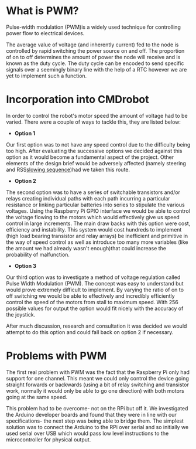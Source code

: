 # What is PWM? #

Pulse-width modulation (PWM)is a widely used technique for controlling power flow to electrical devices.

The average value of voltage (and inherently current) fed to the node is controlled by rapid switching the power source on and off. The proportion of on to off determines the amount of power the node will receive and is known as the duty cycle. The duty cycle can be encoded to send specific signals over a seemingly binary line with the help of a RTC however we are yet to implement such a function.


# Incorporation into CMDrobot #

In order to control the robot's motor speed the amount of voltage had to be varied. There were a couple of ways to tackle this, they are listed below:

  * **Option 1**

Our first option was to not have any speed control due to the difficulty  being too high. After evaluating the successive options we decided against this option as it would become a fundamental aspect of the project. Other elements of the design brief would be adversely affected (namely steering and RSS[slowing sequence](rapid.md))had we taken this route.

  * **Option 2**

The second option was to have a series of switchable transistors and/or relays creating individual paths with each path incurring a particular resistance or linking particular batteries into series to stipulate the various voltages. Using the Raspberry Pi GPIO interface we would be able to control the voltage flowing to the motors which would effectively give us speed control in large increments. The main draw backs with this option were cost, efficiency and instability. This system would cost hundreds to implement (high load bearing transistor and relay arrays) be inefficient and primitive in the way of speed control as well as introduce too many more variables (like the amount we had already wasn't enough)that could increase the probability of malfunction.

  * **Option 3**

Our third option was to investigate a method of voltage regulation called Pulse Width Modulation (PWM). The concept was easy to understand but would prove extremely difficult to implement. By varying the ratio of on to off switching we would be able to effectively and incredibly efficiently  control the speed of the motors from stall to maximum speed. With 256 possible values for output the option would fit nicely with the accuracy of the joystick.

After much discussion, research and consultation it was decided we would attempt to do this option and could fall back on option 2 if necessary.

# Problems with PWM #

The first real problem with PWM was the fact that the Raspberry Pi only had support for one channel. This meant we could only control the device going straight forwards or backwards (using a bit of relay switching and transistor work, normally it would only be able to go one direction) with both motors going at the same speed.

This problem had to be overcome- not on the RPi but off it. We investigated the Arduino developer boards and found that they were in line with our specifications- the next step was being able to bridge them. The simplest solution was to connect the Arduino to the RPi over serial and so initially we used serial over USB which would pass low level instructions to the microcontroller for physical output.